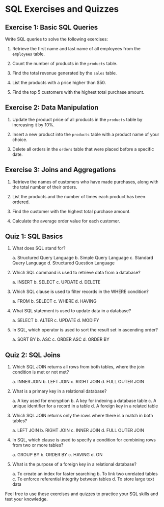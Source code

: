 # SQL Exercises and Quizzes

## Exercise 1: Basic SQL Queries

Write SQL queries to solve the following exercises:

1. Retrieve the first name and last name of all employees from the `employees` table.

2. Count the number of products in the `products` table.

3. Find the total revenue generated by the `sales` table.

4. List the products with a price higher than $50.

5. Find the top 5 customers with the highest total purchase amount.

## Exercise 2: Data Manipulation

1. Update the product price of all products in the `products` table by increasing it by 10%.

2. Insert a new product into the `products` table with a product name of your choice.

3. Delete all orders in the `orders` table that were placed before a specific date.

## Exercise 3: Joins and Aggregations

1. Retrieve the names of customers who have made purchases, along with the total number of their orders.

2. List the products and the number of times each product has been ordered.

3. Find the customer with the highest total purchase amount.

4. Calculate the average order value for each customer.

## Quiz 1: SQL Basics

1. What does SQL stand for?

   a. Structured Query Language
   b. Simple Query Language
   c. Standard Query Language
   d. Structured Question Language

2. Which SQL command is used to retrieve data from a database?

   a. INSERT
   b. SELECT
   c. UPDATE
   d. DELETE

3. Which SQL clause is used to filter records in the WHERE condition?

   a. FROM
   b. SELECT
   c. WHERE
   d. HAVING

4. What SQL statement is used to update data in a database?

   a. SELECT
   b. ALTER
   c. UPDATE
   d. MODIFY

5. In SQL, which operator is used to sort the result set in ascending order?

   a. SORT BY
   b. ASC
   c. ORDER ASC
   d. ORDER BY

## Quiz 2: SQL Joins

1. Which SQL JOIN returns all rows from both tables, where the join condition is met or not met?

   a. INNER JOIN
   b. LEFT JOIN
   c. RIGHT JOIN
   d. FULL OUTER JOIN

2. What is a primary key in a relational database?

   a. A key used for encryption
   b. A key for indexing a database table
   c. A unique identifier for a record in a table
   d. A foreign key in a related table

3. Which SQL JOIN returns only the rows where there is a match in both tables?

   a. LEFT JOIN
   b. RIGHT JOIN
   c. INNER JOIN
   d. FULL OUTER JOIN

4. In SQL, which clause is used to specify a condition for combining rows from two or more tables?

   a. GROUP BY
   b. ORDER BY
   c. HAVING
   d. ON

5. What is the purpose of a foreign key in a relational database?

   a. To create an index for faster searching
   b. To link two unrelated tables
   c. To enforce referential integrity between tables
   d. To store large text data

Feel free to use these exercises and quizzes to practice your SQL skills and test your knowledge.
